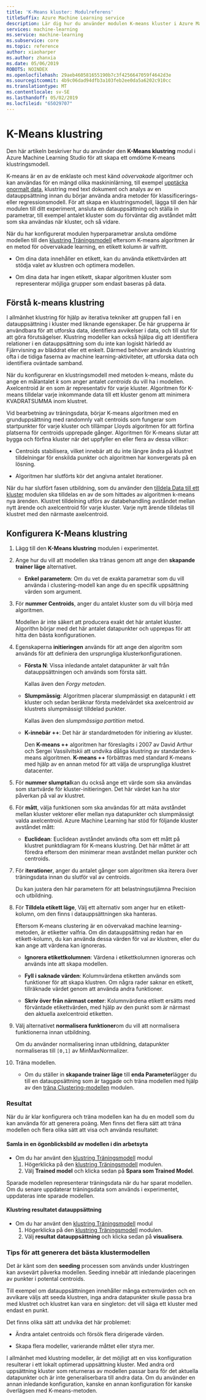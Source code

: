 ```yaml
---
title: 'K-Means kluster: Modulreferens'
titleSuffix: Azure Machine Learning service
description: Lär dig hur du använder modulen K-means kluster i Azure Machine Learning-tjänsten kan skapa kluster modeller.
services: machine-learning
ms.service: machine-learning
ms.subservice: core
ms.topic: reference
author: xiaoharper
ms.author: zhanxia
ms.date: 05/06/2019
ROBOTS: NOINDEX
ms.openlocfilehash: 29aeb460581655190b7c3f4256647059f4642d3e
ms.sourcegitcommit: 4b9c06dad94dfb3a103feb2ee0da5a6202c910cc
ms.translationtype: MT
ms.contentlocale: sv-SE
ms.lasthandoff: 05/02/2019
ms.locfileid: "65029707"
---
```

# <a name="k-means-clustering"></a>K-Means klustring

Den här artikeln beskriver hur du använder den **K-Means klustring** modul i Azure Machine Learning Studio för att skapa ett omdöme K-means klustringsmodell. 
 
K-means är en av de enklaste och mest känd *oövervakade* algoritmer och kan användas för en mängd olika maskininlärning, till exempel [upptäcka onormalt data](https://msdn.microsoft.com/magazine/jj891054.aspx), klustring med text dokument och analys av en datauppsättning innan du börjar använda andra metoder för klassificerings- eller regressionsmodell. För att skapa en klustringsmodell, lägga till den här modulen till ditt experiment, ansluta en datauppsättning och ställa in parametrar, till exempel antalet kluster som du förväntar dig avståndet mått som ska användas när kluster, och så vidare. 
  
När du har konfigurerat modulen hyperparametrar ansluta omdöme modellen till den [klustring Träningsmodell](train-clustering-model.md) eftersom K-means algoritmen är en metod för oövervakade learning, en etikett kolumn är valfritt. 

+ Om dina data innehåller en etikett, kan du använda etikettvärden att stödja valet av klustren och optimera modellen. 

+ Om dina data har ingen etikett, skapar algoritmen kluster som representerar möjliga grupper som endast baseras på data.  
  

  
##  <a name="understanding-k-means-clustering"></a>Förstå k-means klustring
 
I allmänhet klustring för hjälp av iterativa tekniker att gruppen fall i en datauppsättning i kluster med liknande egenskaper. De här grupperna är användbara för att utforska data, identifiera avvikelser i data, och till slut för att göra förutsägelser. Klustring modeller kan också hjälpa dig att identifiera relationer i en datauppsättning som du inte kan logiskt härledd av Fjärrvisning av bläddrat eller ett enkelt. Därmed behöver används klustring ofta i de tidiga faserna av machine learning-aktiviteter, att utforska data och identifiera oväntade samband.  
  
 När du konfigurerar en klustringsmodell med metoden k-means, måste du ange en målantalet *k* som anger antalet *centroids* du vill ha i modellen. Axelcentroid är en som är representativ för varje kluster. Algoritmen för K-means tilldelar varje inkommande data till ett kluster genom att minimera KVADRATSUMMA inom klustret. 
 
Vid bearbetning av träningsdata, börjar K-means algoritmen med en grunduppsättning med randomnly valt centroids som fungerar som startpunkter för varje kluster och tillämpar Lloyds algoritmen för att förfina platserna för centroids upprepade gånger. Algoritmen för K-means slutar att bygga och förfina kluster när det uppfyller en eller flera av dessa villkor:  
  
-   Centroids stabilisera, vilket innebär att du inte längre ändra på klustret tilldelningar för enskilda punkter och algoritmen har konvergerats på en lösning.  
  
-   Algoritmen har slutförts kör det angivna antalet iterationer.  
  
 När du har slutfört fasen utbildning, som du använder den [tilldela Data till ett kluster](assign-data-to-clusters.md) modulen ska tilldelas en av de som hittades av algoritmen k-means nya ärenden. Klustret tilldelning utförs av databehandling avståndet mellan nytt ärende och axelcentroid för varje kluster. Varje nytt ärende tilldelas till klustret med den närmaste axelcentroid.  

## <a name="how-to-configure-k-means-clustering"></a>Konfigurera K-Means klustring
  
1.  Lägg till den **K-Means klustring** modulen i experimentet.  
  
2.  Ange hur du vill att modellen ska tränas genom att ange den **skapande trainer läge** alternativet.  
  
    -   **Enkel parametern**: Om du vet de exakta parametrar som du vill använda i clustering-modell kan ange du en specifik uppsättning värden som argument.  
  
   
  
3.  För **nummer Centroids**, anger du antalet kluster som du vill börja med algoritmen.  
  
     Modellen är inte säkert att producera exakt det här antalet kluster. Algorithn börjar med det här antalet datapunkter och upprepas för att hitta den bästa konfigurationen.  
  
     
  
4.  Egenskaperna **initieringen** används för att ange den algoritm som används för att definiera den ursprungliga klusterkonfigurationen.  
  
    -   **Första N**: Vissa inledande antalet datapunkter är valt från datauppsättningen och används som första sätt.  
  
         Kallas även den *Forgy metoden*.  
  
    -   **Slumpmässig**: Algoritmen placerar slumpmässigt en datapunkt i ett kluster och sedan beräknar första medelvärdet ska axelcentroid av klustrets slumpmässigt tilldelad punkter.  
  
         Kallas även den *slumpmässiga partition* metod.  
  
    -   **K-innebär ++**: Det här är standardmetoden för initiering av kluster.  
  
         Den **K-means ++** algoritmen har föreslagits i 2007 av David Arthur och Sergei Vassilvitskii att undvika dåliga klustring av standarden k-means algoritmen. **K-means ++** förbättras med standard K-means med hjälp av en annan metod för att välja de ursprungliga klustret datacenter.  
  
    
5.  För **nummer slumptal**kan du också ange ett värde som ska användas som startvärde för kluster-initieringen. Det här värdet kan ha stor påverkan på val av klustret.  
  
    
  
6.  För **mått**, välja funktionen som ska användas för att mäta avståndet mellan kluster vektorer eller mellan nya datapunkter och slumpmässigt valda axelcentroid. Azure Machine Learning har stöd för följande kluster avståndet mått:  
  
    -   **Euclidean**: Euclidean avståndet används ofta som ett mått på klustret punktdiagram för K-means klustring. Det här måttet är att föredra eftersom den minimerar mean avståndet mellan punkter och centroids.
  

  
7.  För **iterationer**, anger du antalet gånger som algoritmen ska iterera över träningsdata innan du slutför val av centroids.  
  
     Du kan justera den här parametern för att belastningsutjämna Precision och utbildning.  
  
8.  För **Tilldela etikett läge**, Välj ett alternativ som anger hur en etikett-kolumn, om den finns i datauppsättningen ska hanteras.  
  
     Eftersom K-means clustering är en oövervakad machine learning-metoden, är etiketter valfria. Om din datauppsättning redan har en etikett-kolumn, du kan använda dessa värden för val av klustren, eller du kan ange att värdena kan ignoreras.  
  
    -   **Ignorera etikettkolumnen**: Värdena i etikettkolumnen ignoreras och används inte att skapa modellen.
  
    -   **Fyll i saknade värden**: Kolumnvärdena etiketten används som funktioner för att skapa klustren. Om några rader saknar en etikett, tillräknade värdet genom att använda andra funktioner.  
  
    -   **Skriv över från närmast center**: Kolumnvärdena etikett ersätts med förväntade etikettvärden, med hjälp av den punkt som är närmast den aktuella axelcentroid etiketten.  

8.  Välj alternativet **normalisera funktioner**om du vill att normalisera funktionerna innan utbildning.
  
     Om du använder normalisering innan utbildning, datapunkter normaliseras till `[0,1]` av MinMaxNormalizer.

10. Träna modellen.  
  
    -   Om du ställer in **skapande trainer läge** till **enda Parameter**lägger du till en datauppsättning som är taggade och träna modellen med hjälp av den [träna Clustering-modellen](train-clustering-model.md) modulen.  
  

### <a name="results"></a>Resultat

När du är klar konfigurera och träna modellen kan ha du en modell som du kan använda för att generera poäng. Men finns det flera sätt att träna modellen och flera olika sätt att visa och använda resultatet: 

#### <a name="capture-a-snapshot-of-the-model-in-your-workspace"></a>Samla in en ögonblicksbild av modellen i din arbetsyta

+ Om du har använt den [klustring Träningsmodell](train-clustering-model.md) modul
    1. Högerklicka på den [klustring Träningsmodell](train-clustering-model.md) modulen.
    2. Välj **Trained model** och klicka sedan på **Spara som Trained Model**.


Sparade modellen representerar träningsdata när du har sparat modellen. Om du senare uppdaterar träningsdata som används i experimentet, uppdateras inte sparade modellen. 



#### <a name="see-the-clustering-result-dataset"></a>Klustring resultatet datauppsättning 

+ Om du har använt den [klustring Träningsmodell](train-clustering-model.md) modul
    1. Högerklicka på den [klustring Träningsmodell](train-clustering-model.md) modulen.
    2. Välj **resultat datauppsättning** och klicka sedan på **visualisera**.


### <a name="tips-for-generating-the-best-clustering-model"></a>Tips för att generera det bästa klustermodellen  

Det är känt som den **seeding** processen som används under klustringen kan avsevärt påverka modellen. Seeding innebär att inledande placeringen av punkter i potental centroids.
 
Till exempel om datauppsättningen innehåller många extremvärden och en avvikare väljs att seeda klustren, inga andra datapunkter skulle passa bra med klustret och klustret kan vara en singleton: det vill säga ett kluster med endast en punkt.  
  
Det finns olika sätt att undvika det här problemet:  
  
-   Ändra antalet centroids och försök flera dirigerade värden.  
  
-   Skapa flera modeller, varierande måttet eller styra mer.  
  
  
I allmänhet med klustring modeller, är det möjligt att en viss konfiguration resulterar i ett lokalt optimerad uppsättning kluster. Med andra ord uppsättning kluster som returneras av modellen passar bara för det aktuella datapunkter och är inte generaliserbara till andra data. Om du använder en annan inledande konfiguration, kanske en annan konfiguration för kanske överlägsen med K-means-metoden. 
